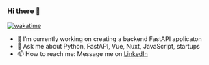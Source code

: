 ### Hi there 👋

[![wakatime](https://wakatime.com/badge/user/897de945-fb1a-433f-ae28-7ddecc35bd22.svg)](https://wakatime.com/@897de945-fb1a-433f-ae28-7ddecc35bd22)


- 🔭 I’m currently working on creating a backend FastAPI applicaton
- 💬 Ask me about Python, FastAPI, Vue, Nuxt, JavaScript, startups
- 📫 How to reach me: Message me on [LinkedIn](https://www.linkedin.com/in/shivam-patel-239236156/)

